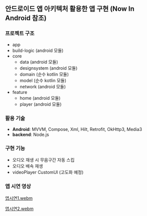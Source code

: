 ## 안드로이드 앱 아키텍처 활용한 앱 구현 (Now In Android 참조)

### 프로젝트 구조
- app
- build-logic (android 모듈)
- core
  - data (android 모듈)
  - designsystem (android 모듈) 
  - domain (순수 kotlin 모듈)
  - model (순수 kotlin 모듈)
  - network (android 모듈)
- feature
  - home (android 모듈)
  - player (android 모듈)


### 활용 기술
* **Android**: MVVM, Compose, Xml, Hilt, Retrofit, OkHttp3, Media3
* **backend**: Node.js

### 구현 기능
* 오디오 재생 시 무음구간 자동 스킵
* 오디오 배속 재생
* videoPlayer CustomUI (고도화 예정)

### 앱 시연 영상

[앱시연1.webm](https://github.com/user-attachments/assets/8b4dd8b8-0849-463a-a4e1-bacbf60a6d6c)


[앱시연2.webm](https://github.com/user-attachments/assets/2a7a901d-61b1-4f0e-bab6-4fda3531e8d1)


